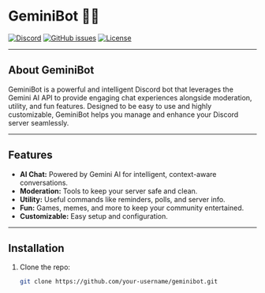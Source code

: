 # GeminiBot 🤖✨

[![Discord](https://img.shields.io/discord/your-server-id?color=7289da&label=Discord&logo=discord&logoColor=white)](https://discord.gg/your-invite)
[![GitHub issues](https://img.shields.io/github/issues/your-username/geminibot)](https://github.com/your-username/geminibot/issues)
[![License](https://img.shields.io/github/license/your-username/geminibot)](LICENSE)

---

## About GeminiBot

GeminiBot is a powerful and intelligent Discord bot that leverages the Gemini AI API to provide engaging chat experiences alongside moderation, utility, and fun features. Designed to be easy to use and highly customizable, GeminiBot helps you manage and enhance your Discord server seamlessly.

---

## Features

- **AI Chat:** Powered by Gemini AI for intelligent, context-aware conversations.
- **Moderation:** Tools to keep your server safe and clean.
- **Utility:** Useful commands like reminders, polls, and server info.
- **Fun:** Games, memes, and more to keep your community entertained.
- **Customizable:** Easy setup and configuration.

---

## Installation

1. Clone the repo:
   ```bash
   git clone https://github.com/your-username/geminibot.git
